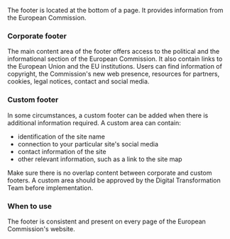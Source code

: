 The footer is located at the bottom of a page. It provides information from the European Commission.
### Corporate footer 
The main content area of the footer offers access to the political and the informational section of the European Commission. It also contain links to the European Union and the EU institutions. Users can find information of copyright, the Commission's new web presence, resources for partners, cookies, legal notices, contact and social media.

### Custom footer
In some circumstances, a custom footer can be added when there is additional information required. 
A custom area can contain:
*	identification of the site name
*	connection to your particular site's social media
*	contact information of the site
*	other relevant information, such as a link to the site map

Make sure there is no overlap content between corporate and custom footers. 
A custom area should be approved by the Digital Transformation Team before implementation.

### When to use
The footer is consistent and present on every page of the European Commission's website.

